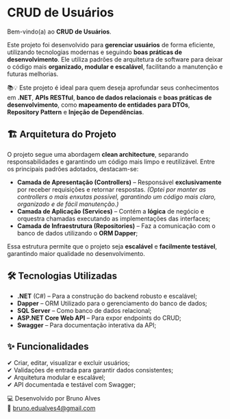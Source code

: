 # CRUD de Usuários

Bem-vindo(a) ao **CRUD de Usuários**.

Este projeto foi desenvolvido para **gerenciar usuários** de forma eficiente, utilizando tecnologias modernas e seguindo **boas práticas de desenvolvimento**. Ele utiliza padrões de arquitetura de software para deixar o código mais **organizado, modular e escalável**, facilitando a manutenção e futuras melhorias.  

📚💡 Este projeto é ideal para quem deseja aprofundar seus conhecimentos em **.NET**, **APIs RESTful**, **banco de dados relacionais** e **boas práticas de desenvolvimento**, como **mapeamento de entidades para DTOs**, **Repository Pattern** e **Injeção de Dependências**.

## 🏗 Arquitetura do Projeto  
O projeto segue uma abordagem **clean architecture**, separando responsabilidades e garantindo um código mais limpo e reutilizável. Entre os principais padrões adotados, destacam-se:  

- **Camada de Apresentação (Controllers)** – Responsável **exclusivamente** por receber requisições e retornar respostas. *(Optei por manter as controllers o mais enxutas possível, garantindo um código mais claro, organizado e de fácil manutenção.)*  
- **Camada de Aplicação (Services)** – Contém a **lógica** de negócio e orquestra chamadas executando as implementações das interfaces;  
- **Camada de Infraestrutura (Repositories)** – Faz a comunicação com o banco de dados utilizando o **ORM Dapper**;  

Essa estrutura permite que o projeto seja **escalável** e **facilmente testável**, garantindo maior qualidade no desenvolvimento.

## 🛠 Tecnologias Utilizadas  
- **.NET** (C#) – Para a construção do backend robusto e escalável;  
- **Dapper** – ORM Utilizado para o gerenciamento do banco de dados;  
- **SQL Server** – Como banco de dados relacional;  
- **ASP.NET Core Web API** – Para expor endpoints do CRUD;  
- **Swagger** – Para documentação interativa da API;  

## ✨ Funcionalidades  
✔ Criar, editar, visualizar e excluir usuários;  
✔ Validações de entrada para garantir dados consistentes;  
✔ Arquitetura modular e escalável;  
✔ API documentada e testável com Swagger;  

💻 Desenvolvido por Bruno Alves  
📩 bruno.edualves4@gmail.com  
